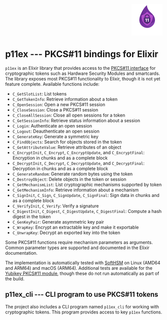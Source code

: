 <div align="right">
  <img src="img/p11ex-logo-400x400.png" alt="p11ex logo" width="100">
</div>

# p11ex --- PKCS#11 bindings for Elixir
`p11ex` is an Elixir library that provides access to the [PKCS#11 interface](https://docs.oasis-open.org/pkcs11/pkcs11-base/v2.40/os/pkcs11-base-v2.40-os.html) for cryptographic tokens such as Hardware Security Modules and smartcards. The library exposes most PKCS#11 functionality to Elixir, though it is not yet feature complete. Available functions include:

- `C_GetSlotList`: List tokens
- `C_GetTokenInfo`: Retrieve information about a token
- `C_OpenSession`: Open a new PKCS#11 session
- `C_CloseSession`: Close a PKCS#11 session
- `C_CloseAllSession`: Close all open sessions for a token
- `C_GetSessionInfo`: Retrieve status information about a session
- `C_Login`: Authenticate an open session
- `C_Logout`: Deauthenticate an open session
- `C_GenerateKey`: Generate a symmetric key
- `C_FindObjects`: Search for objects stored in the token
- `C_GetAttributeValue`: Retrieve attributes of an object
- `C_EncryptInit`, `C_Encrypt`, `C_EncryptUpdate`, and `C_EncryptFinal`: Encryption in chunks and as a complete block
- `C_DecryptInit`, `C_Decrypt`, `C_DecryptUpdate`, and `C_DecryptFinal`: Decryption in chunks and as a complete block
- `C_GenerateRandom`: Generate random bytes using the token
- `C_DestroyObject`: Delete objects in the token or session
- `C_GetMechanismList`: List cryptographic mechanisms supported by token
- `C_GetMechanismInfo`: Retrieve information about a mechanism
- `C_SignInit`, `C_Sign`, `C_SignUpdate`, `C_SignFinal`: Sign data in chunks and as a complete block
- `C_VerifyInit`, `C_Verify`: Verify a signature
- `C_DigestInit`, `C_Digest`, `C_DigestUpdate`, `C_DigestFinal`: Compute a hash digest in the token
- `C_GenKeyPair`: Generate asymmetric key pair
- `C_WrapKey`: Encrypt an extractable key and make it exportable
- `C_UnwrapKey`: Decrypt an exported key into the token

Some PKCS#11 functions require mechanism parameters as arguments. Common parameter types are supported and documented in the Elixir documentation.

The implementation is automatically tested with [SoftHSM](https://github.com/softhsm/softHSMv2) on Linux (AMD64 and ARM64) and macOS (ARM64). Additional tests are available for the [Yubikey PKCS#11 module](https://developers.yubico.com/yubico-piv-tool/YKCS11/), though these do not run automatically as part of the build.

## p11ex_cli --- CLI program to use PKCS#11 tokens

The project also includes a CLI program named `p11ex_cli` for working with cryptographic tokens. This program provides access to key `p11ex` functions.
